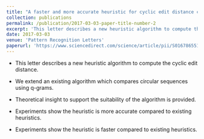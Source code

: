 ```yaml
---
title: "A faster and more accurate heuristic for cyclic edit distance computation."
collection: publications
permalink: /publication/2017-03-03-paper-title-number-2
excerpt: 'This letter describes a new heuristic algorithm to compute the cyclic edit distance.'
date: 2017-03-03
venue: 'Pattern Recognition Letters'
paperurl: 'https://www.sciencedirect.com/science/article/pii/S0167865517300259'
---
```


* This letter describes a new heuristic algorithm to compute the cyclic edit distance.

* We extend an existing algorithm which compares circular sequences using q-grams.

* Theoretical insight to support the suitability of the algorithm is provided.

* Experiments show the heuristic is more accurate compared to existing heuristics.

* Experiments show the heuristic is faster compared to existing heuristics.